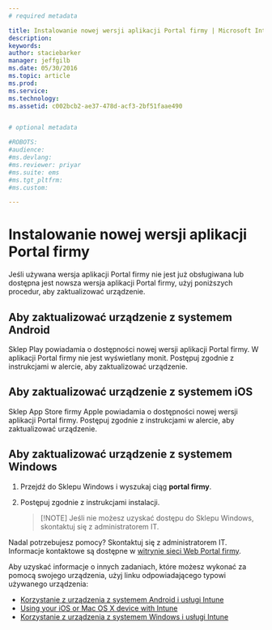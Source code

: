 ```yaml
---
# required metadata

title: Instalowanie nowej wersji aplikacji Portal firmy | Microsoft Intune
description:
keywords:
author: staciebarker
manager: jeffgilb
ms.date: 05/30/2016
ms.topic: article
ms.prod:
ms.service:
ms.technology:
ms.assetid: c002bcb2-ae37-478d-acf3-2bf51faae490


# optional metadata

#ROBOTS:
#audience:
#ms.devlang:
#ms.reviewer: priyar
#ms.suite: ems
#ms.tgt_pltfrm:
#ms.custom:

---
```


# Instalowanie nowej wersji aplikacji Portal firmy

Jeśli używana wersja aplikacji Portal firmy nie jest już obsługiwana lub dostępna jest nowsza wersja aplikacji Portal firmy, użyj poniższych procedur, aby zaktualizować urządzenie.

## Aby zaktualizować urządzenie z systemem Android

Sklep Play powiadamia o dostępności nowej wersji aplikacji Portal firmy. W aplikacji Portal firmy nie jest wyświetlany monit. Postępuj zgodnie z instrukcjami w alercie, aby zaktualizować urządzenie.

## Aby zaktualizować urządzenie z systemem iOS

Sklep App Store firmy Apple powiadamia o dostępności nowej wersji aplikacji Portal firmy. Postępuj zgodnie z instrukcjami w alercie, aby zaktualizować urządzenie.

## Aby zaktualizować urządzenie z systemem Windows

1.  Przejdź do Sklepu Windows i wyszukaj ciąg **portal firmy**.

2.  Postępuj zgodnie z instrukcjami instalacji.

    > [!NOTE] Jeśli nie możesz uzyskać dostępu do Sklepu Windows, skontaktuj się z administratorem IT.


Nadal potrzebujesz pomocy? Skontaktuj się z administratorem IT. Informacje kontaktowe są dostępne w [witrynie sieci Web Portal firmy](http://portal.manage.microsoft.com).

Aby uzyskać informacje o innych zadaniach, które możesz wykonać za pomocą swojego urządzenia, użyj linku odpowiadającego typowi używanego urządzenia:

- [Korzystanie z urządzenia z systemem Android i usługi Intune](using-your-android-device-with-intune.md)</br>
- [Using your iOS or Mac OS X device with Intune](using-your-ios-or-mac-os-x-device-with-intune.md)</br>
- [Korzystanie z urządzenia z systemem Windows i usługi Intune](using-your-windows-device-with-intune.md)



<!--HONumber=Jun16_HO2-->


